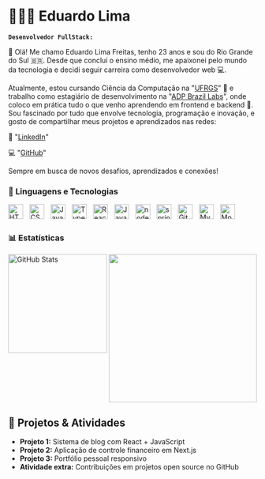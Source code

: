 # 👨🏾‍💻 Eduardo Lima

**`Desenvolvedor FullStack:`**

👋 Olá! Me chamo Eduardo Lima Freitas, tenho 23 anos e sou do Rio Grande do Sul 🇧🇷.
Desde que concluí o ensino médio, me apaixonei pelo mundo da tecnologia e decidi seguir carreira como desenvolvedor web 💻.

Atualmente, estou cursando Ciência da Computação na "[UFRGS](https://www.linkedin.com/school/ufrgs/posts/?feedView=all)" 🧠 e trabalho como estagiário de desenvolvimento na "[ADP Brazil Labs](https://www.linkedin.com/company/adpbrazillabs/posts/?feedView=all)", onde coloco em prática tudo o que venho aprendendo em frontend e backend 🚀.
 Sou fascinado por tudo que envolve tecnologia, programação e inovação, e gosto de compartilhar meus projetos e aprendizados nas redes:

🔗 "[LinkedIn](https://www.linkedin.com/in/eduardo-lima-ti/)"

💻 "[GitHub](https://github.com/eduardo-lima-freitas)"

Sempre em busca de novos desafios, aprendizados e conexões!


### 🤖 Linguagens e Tecnologias

<img 
    align="left" 
    alt="HTML"
    title="HTML" 
    width="30px" 
    style="padding-right: 10px;" 
    src="https://cdn.jsdelivr.net/gh/devicons/devicon@latest/icons/html5/html5-original.svg" 
/>
<img 
    align="left" 
    alt="CSS" 
    title="CSS"
    width="30px" 
    style="padding-right: 10px;" 
    src="https://cdn.jsdelivr.net/gh/devicons/devicon@latest/icons/css3/css3-original.svg" 
/>
<img 
    align="left" 
    alt="JavaScript" 
    title="JavaScript"
    width="30px" 
    style="padding-right: 10px;" 
    src="https://cdn.jsdelivr.net/gh/devicons/devicon@latest/icons/javascript/javascript-original.svg" 
/>
<img 
    align="left" 
    alt="TypeScript"
    title="TypeScript" 
    width="30px" 
    style="padding-right: 10px;" 
    src="https://cdn.jsdelivr.net/gh/devicons/devicon@latest/icons/typescript/typescript-original.svg" 
/>
<img 
    align="left" 
    alt="React"
    title="React" 
    width="30px" 
    style="padding-right: 10px;" 
    src="https://cdn.jsdelivr.net/gh/devicons/devicon@latest/icons/react/react-original.svg" 
/>
<img 
    align="left" 
    alt="Java" 
    title="Java"
    width="30px" 
    style="padding-right: 10px;" 
    src="https://cdn.jsdelivr.net/gh/devicons/devicon@latest/icons/java/java-original.svg"  
/>
<img 
    align="left" 
    alt="nodejs" 
    title="nodejs"
    width="30px" 
    style="padding-right: 10px;" 
    src="https://img.icons8.com/color/48/nodejs.png" alt="nodejs" 
/>
<img 
    align="left" 
    alt="spring" 
    title="spring"
    width="30px" 
    style="padding-right: 10px;" 
    src="https://img.icons8.com/color/48/spring-logo.png" alt="spring-logo" 
/>
<img 
    align="left" 
    alt="Git" 
    title="Git"
    width="30px" 
    style="padding-right: 10px;" 
    src="https://cdn.jsdelivr.net/gh/devicons/devicon@latest/icons/git/git-original.svg" 
/>

<img 
    align="left" 
    alt="Mysql" 
    title="Mysql"
    width="30px" 
    style="padding-right: 10px;" 
    src="https://img.icons8.com/external-those-icons-flat-those-icons/24/external-MySQL-programming-and-development-those-icons-flat-those-icons.png" 
/>

<img 
    align="left" 
    alt="Mongodb" 
    title="Mongodb"
    width="30px" 
    style="padding-right: 10px;" 
    src="https://img.icons8.com/external-tal-revivo-shadow-tal-revivo/24/external-mongodb-a-cross-platform-document-oriented-database-program-logo-shadow-tal-revivo.png" alt="external-mongodb-a-cross-platform-document-oriented-database-program-logo-shadow-tal-revivo" 
/>
<br/>
<br/>

### 📊 Estatísticas



<img 
      align="left" 
      alt="GitHub Stats" 
      height="200" 
      src="https://github-readme-stats.vercel.app/api/top-langs/?username=larissakich&theme=tokyonight&layout=compact&custom_title=Tecnologias&langs_count=9" 
  />

</p>

<div align="center">
<img src="https://github.com/user-attachments/assets/893c3d72-0457-49fe-97a9-a82f9b6d622c" width="300px" />
<br/>
</div>

<section>
    <h1>📁 Projetos & Atividades</h1>
    <ul>
      <li><strong>Projeto 1:</strong> Sistema de blog com React + JavaScript</li>
      <li><strong>Projeto 2:</strong> Aplicação de controle financeiro em Next.js</li>
      <li><strong>Projeto 3:</strong> Portfólio pessoal responsivo</li>
      <li><strong>Atividade extra:</strong> Contribuições em projetos open source no GitHub</li>
    </ul>
  </section>



  

  

